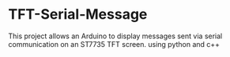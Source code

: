 # TFT-Serial-Message
This project allows an Arduino to display messages sent via serial communication on an ST7735 TFT screen. using python and c++
